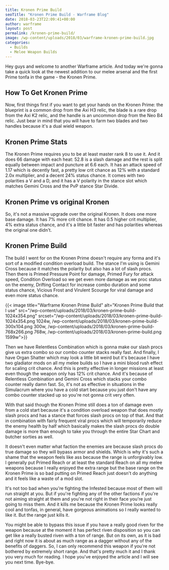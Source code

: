 ```yaml
---
title: Kronen Prime Build
seoTitle: "Kronen Prime Build - Warframe Blog"
date: 2018-03-23T22:09:41+00:00
author: warframe
layout: post
permalink: /kronen-prime-build/
image: /wp-content/uploads/2018/03/warframe-kronen-prime-build.jpg
categories:
  - Builds
  - Melee Weapon Builds
---
```

Hey guys and welcome to another Warframe article. And today we're gonna take a quick look at the newest addition to our melee arsenal and the first Prime tonfa in the game - the Kronen Prime.<!--more-->

## How To Get Kronen Prime

Now, first things first if you want to get your hands on the Kronen Prime: the blueprint is a common drop from the Axi H3 relic, the blade is a rare drop from the Axi K2 relic, and the handle is an uncommon drop from the Neo B4 relic. Just bear in mind that you will have to farm two blades and two handles because it's a dual wield weapon.

## Kronen Prime Stats

The Kronen Prime requires you to be at least master rank 8 to use it. And it does 66 damage with each heat: 52.8 is a slash damage and the rest is split equally between impact and puncture at 6.6 each. It has an attack speed of 1.17 which is decently fast, a pretty low crit chance as 12% with a standard 2.0x multiplier, and a decent 24% status chance. It comes with two polarities a V and a D, and it has a V polarity in the stance slot which matches Gemini Cross and the PvP stance Star Divide.

## Kronen Prime vs original Kronen

So, it's not a massive upgrade over the original Kronen. It does one more base damage. It has 7% more crit chance. It has 0.5 higher crit multiplier, 4% extra status chance, and it's a little bit faster and has polarities whereas the original one didn't.

## Kronen Prime Build

The build I went for on the Kronen Prime doesn't require any forma and it's sort of a modified condition overload build. The stance I'm using is Gemini Cross because it matches the polarity but also has a lot of slash procs. Then there is Primed Pressure Point for damage, Primed Fury for attack speed, Condition Overload so we get even more damage as we proc status on the enemy, Drifting Contact for increase combo duration and some status chance, Vicious Frost and Virulent Scourge for viral damage and even more status chance.

{{< image title="Warframe Kronen Prime Build" alt="Kronen Prime Build that I use" src="/wp-content/uploads/2018/03/kronen-prime-build-1024x354.png" srcset="/wp-content/uploads/2018/03/kronen-prime-build-1024x354.png 1024w, /wp-content/uploads/2018/03/kronen-prime-build-300x104.png 300w, /wp-content/uploads/2018/03/kronen-prime-build-768x266.png 768w, /wp-content/uploads/2018/03/kronen-prime-build.png 1599w">}}

Then we have Relentless Combination which is gonna make our slash procs give us extra combo so our combo counter stacks really fast. And finally, I have Organ Shatter which may look a little bit weird but it's because I have two gladiator mods on all my melee builds so I have a mini blood rush effect for scaling crit chance. And this is pretty effective in longer missions at least even though the weapon only has 12% crit chance. And it's because of Relentless Combination and Gemini Cross which stacks your combo counter really damn fast. So, it's not as effective in situations in the Simulacrum where you have a cold start because you just don't have any combo counter stacked up so you're not gonna crit very often.

With that said though the Kronen Prime still does a ton of damage even from a cold start because it's a condition overload weapon that does mostly slash procs and has a stance that forces slash procs on top of that. And that in combination with fairly frequent viral procs which will temporarily reduce the enemy health by half which basically makes the slash procs do double damage is more than enough to take you through the entire Star Chart and butcher sorties as well.

It doesn't even matter what faction the enemies are because slash procs do true damage so they will bypass armor and shields. Which is why it's such a shame that the weapon feels like ass because the range is unforgivably low. I generally put Primed Reach or at least the standard Reach on all my melee weapons because I really enjoyed the extra range but the base range on the Kronen Prime is so bad putting on Primed Reach just doesn't do anything and it feels like a waste of a mod slot.

It's not too bad when you're fighting the Infested because most of them will run straight at you. But if you're fighting any of the other factions if you're not aiming straight at them and you're not right in their face you're just going to miss them. And it kills me because the Kronen Prime looks really cool and tonfas, in general, have gorgeous animations so I really wanted to like it. But the range just kills it.

You might be able to bypass this issue if you have a really good riven for the weapon because at the moment it has perfect riven disposition so you can get like a really busted riven with a ton of range. But on its own, as it is bad and right now it is about as much range as a dagger without any of the benefits of daggers. So, I can only recommend this weapon if you're not bothered by extremely short range. And that's pretty much it and I thank you very much for reading. I hope you've enjoyed the article and I will see you next time. Bye-bye.